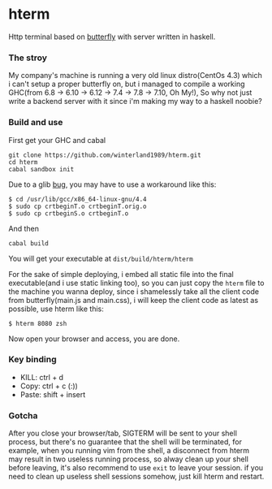 # hterm
Http terminal based on [butterfly](https://github.com/paradoxxxzero/butterfly) with server written in haskell.

### The stroy
My company's machine is running a very old linux distro(CentOs 4.3) which i can't setup a proper butterfly on, but i managed to compile a working GHC(from 6.8 -> 6.10 -> 6.12 -> 7.4 -> 7.8 -> 7.10, Oh My!), So why not just write a backend server with it since i'm making my way to a haskell noobie?

### Build and use
First get your GHC and cabal
```
git clone https://github.com/winterland1989/hterm.git
cd hterm
cabal sandbox init
```
Due to a glib [bug](http://stackoverflow.com/questions/6634387/c-statically-linked-shared-library), you may have to use a workaround like this:
```
$ cd /usr/lib/gcc/x86_64-linux-gnu/4.4
$ sudo cp crtbeginT.o crtbeginT.orig.o
$ sudo cp crtbeginS.o crtbeginT.o
```
And then
```
cabal build
```
You will get your executable at `dist/build/hterm/hterm`

For the sake of simple deploying, i embed all static file into the final executable(and i use static linking too), so you can just copy the `hterm` file to the machine you wanna deploy, since i shamelessly take all the client code from butterfly(main.js and main.css), i will keep the client code as latest as possible, use hterm like this:
```
$ hterm 8080 zsh
```
Now open your browser and access, you are done.

### Key binding
+ KILL:  ctrl + d
+ Copy:  ctrl + c (:))
+ Paste: shift + insert

### Gotcha
After you close your browser/tab, SIGTERM will be sent to your shell process, but there's no guarantee that the shell will be terminated, for example, when you running vim from the shell, a disconnect from hterm may result in two useless running process, so alway clean up your shell before leaving, it's also recommend to use ```exit``` to leave your session.
if you need to clean up useless shell sessions somehow, just kill hterm and restart.

